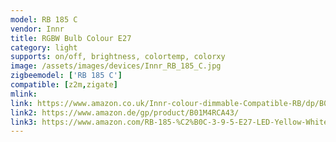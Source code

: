 ```yaml
---
model: RB 185 C
vendor: Innr
title: RGBW Bulb Colour E27
category: light
supports: on/off, brightness, colortemp, colorxy
image: /assets/images/devices/Innr_RB_185_C.jpg
zigbeemodel: ['RB 185 C']
compatible: [z2m,zigate]
mlink: 
link: https://www.amazon.co.uk/Innr-colour-dimmable-Compatible-RB/dp/B01M4RCA43
link2: https://www.amazon.de/gp/product/B01M4RCA43/
link3: https://www.amazon.com/RB-185-%C2%B0C-3-9-5-E27-LED-Yellow-White/dp/B079MDGPJZ
---
```

